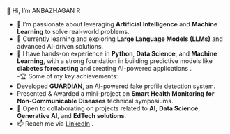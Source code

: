 👋 Hi, I’m ANBAZHAGAN R  
- 👀 I’m passionate about leveraging **Artificial Intelligence** and **Machine Learning** to solve real-world problems.  
- 🌱 Currently learning and exploring **Large Language Models (LLMs)** and advanced AI-driven solutions.  
- 💼 I have hands-on experience in **Python**, **Data Science**, and **Machine Learning**, with a strong foundation in building predictive models like **diabetes forecasting** and creating AI-powered applications .  
-🏆 Some of my key achievements:  
- Developed **GUARDIAN**, an AI-powered fake profile detection system.  
- Presented & Awarded a mini-project on **Smart Health Monitoring for Non-Communicable Diseases** technical symposiums.  
- 🤝 Open to collaborating on projects related to **AI**, **Data Science**, **Generative AI**, and **EdTech solutions**.  
- 📫 Reach me via [LinkedIn](https://www.linkedin.com/in/anbazhagan-r-5121a3275/) .  


 
